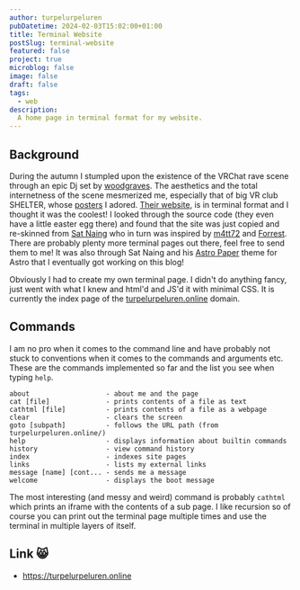 ```yaml
---
author: turpelurpeluren
pubDatetime: 2024-02-03T15:02:00+01:00
title: Terminal Website
postSlug: terminal-website
featured: false
project: true
microblog: false
image: false
draft: false
tags:
  - web
description:
  A home page in terminal format for my website.
---
```


## Background
During the autumn I stumpled upon the existence of the VRChat rave scene through an epic Dj set by [woodgraves](https://www.youtube.com/watch?v=ycqykVmylKQ). The aesthetics and the total internetness of the scene mesmerized me, especially that of big VR club SHELTER, whose [posters](https://imgur.com/a/Fed0ln5) I adored. [Their website](https://sheltervr.club), is in terminal format and I thought it was the coolest! I looked through the source code (they even have a little easter egg there) and found that the site was just copied and re-skinned from [Sat Naing](https://terminal.satnaing.dev/) who in turn was inspired by [m4tt72](https://term.m4tt72.com/) and [Forrest](https://fkcodes.com/). There are probably plenty more terminal pages out there, feel free to send them to me! It was also through Sat Naing and his [Astro Paper](https://astro-paper.pages.dev/) theme for Astro that I eventually got working on this blog! 

Obviously I had to create my own terminal page. I didn't do anything fancy, just went with what I knew and html'd and JS'd it with minimal CSS. It is currently the index page of the [turpelurpeluren.online](turpelurpeluren-online) domain.
## Commands
I am no pro when it comes to the command line and have probably not stuck to conventions when it comes to the commands and arguments etc. These are the commands implemented so far and the list you see when typing `help`.

    about                   - about me and the page  
    cat [file]              - prints contents of a file as text  
    cathtml [file]          - prints contents of a file as a webpage  
    clear                   - clears the screen  
    goto [subpath]          - follows the URL path (from turpelurpeluren.online/)  
    help                    - displays information about builtin commands  
    history                 - view command history  
    index                   - indexes site pages  
    links                   - lists my external links  
    message [name] [cont... - sends me a message  
    welcome                 - displays the boot message

The most interesting (and messy and weird) command is probably `cathtml` which prints an iframe with the contents of a sub page. I like recursion so of course you can print out the terminal page multiple times and use the terminal in multiple layers of itself.

## Link 😸
- https://turpelurpeluren.online